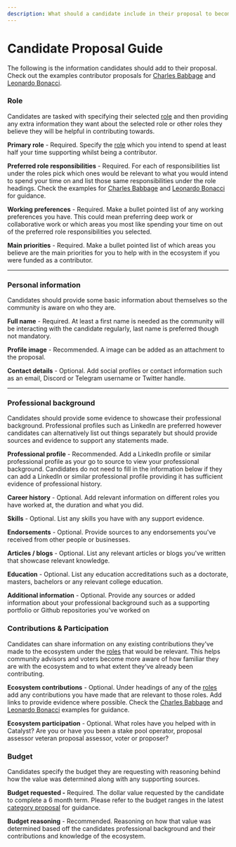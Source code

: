 ```yaml
---
description: What should a candidate include in their proposal to become a contributor?
---
```


# Candidate Proposal Guide

The following is the information candidates should add to their proposal. Check out the examples contributor proposals for [Charles Babbage](example-proposal-charles-babbage.md) and [Leonardo Bonacci](example-proposal-leonardo-bonacci.md).



### Role

Candidates are tasked with specifying their selected [role](../../infrastructure-contributor/roles/) and then providing any extra information they want about the selected role or other roles they believe they will be helpful in contributing towards.



**Primary role** - Required. Specify the [role](../../infrastructure-contributor/roles/) which you intend to spend at least half your time supporting whilst being a contributor.

**Preferred role responsibilities** - Required. For each of responsibilities list under the roles pick which ones would be relevant to what you would intend to spend your time on and list those same responsibilities under the role headings. Check the examples for [Charles Babbage](example-proposal-charles-babbage.md) and [Leonardo Bonacci](example-proposal-leonardo-bonacci.md) for guidance.

**Working preferences** - Required. Make a bullet pointed list of any working preferences you have. This could mean preferring deep work or collaborative work or which areas you most like spending your time on out of the preferred role responsibilities you selected.

**Main priorities** - Required. Make a bullet pointed list of which areas you believe are the main priorities for you to help with in the ecosystem if you were funded as a contributor.&#x20;

****

### Personal information

Candidates should provide some basic information about themselves so the community is aware on who they are.



**Full name** - Required. At least a first name is needed as the community will be interacting with the candidate regularly, last name is preferred though not mandatory.

**Profile image** - Recommended. A image can be added as an attachment to the proposal.

**Contact details** - Optional. Add social profiles or contact information such as an email, Discord or Telegram username or Twitter handle.

****

### **Professional background**

Candidates should provide some evidence to showcase their professional background. Professional profiles such as LinkedIn are preferred however candidates can alternatively list out things separately but should provide sources and evidence to support any statements made.



**Professional profile** - Recommended. Add a LinkedIn profile or similar professional profile as your go to source to view your professional background. Candidates do not need to fill in the information below if they can add a LinkedIn or similar professional profile providing it has sufficient evidence of professional history.

**Career history** - Optional. Add relevant information on different roles you have worked at, the duration and what you did.

**Skills** - Optional. List any skills you have with any support evidence.

**Endorsements** - Optional. Provide sources to any endorsements you've received from other people or businesses.

**Articles / blogs** - Optional. List any relevant articles or blogs you've written that showcase relevant knowledge.

**Education** - Optional. List any education accreditations such as a doctorate, masters, bachelors or any relevant college education.

**Additional information** - Optional. Provide any sources or added information about your professional background such as a supporting portfolio or Github repositories you've worked on&#x20;



### **Contributions & Participation**

Candidates can share information on any existing contributions they've made to the ecosystem under the [roles](../../infrastructure-contributor/roles/) that would be relevant. This helps community advisors and voters become more aware of how familiar they are with the ecosystem and to what extent they've already been contributing.



**Ecosystem contributions** - Optional. Under headings of any of the [roles](../../infrastructure-contributor/roles/) add any contributions you have made that are relevant to those roles. Add links to provide evidence where possible. Check the [Charles Babbage](example-proposal-charles-babbage.md) and [Leonardo Bonacci](example-proposal-leonardo-bonacci.md) examples for guidance.

**Ecosystem participation** - Optional. What roles have you helped with in Catalyst? Are you or have you been a stake pool operator, proposal assessor veteran proposal assessor, voter or proposer?



### **Budget**

Candidates specify the budget they are requesting with reasoning behind how the value was determined along with any supporting sources.



**Budget requested -** Required. The dollar value requested by the candidate to complete a 6 month term. Please refer to the budget ranges in the latest [category proposal](../../category-proposal/fund-9/) for guidance.

**Budget reasoning** - Recommended. Reasoning on how that value was determined based off the candidates professional background and their contributions and knowledge of the ecosystem.
